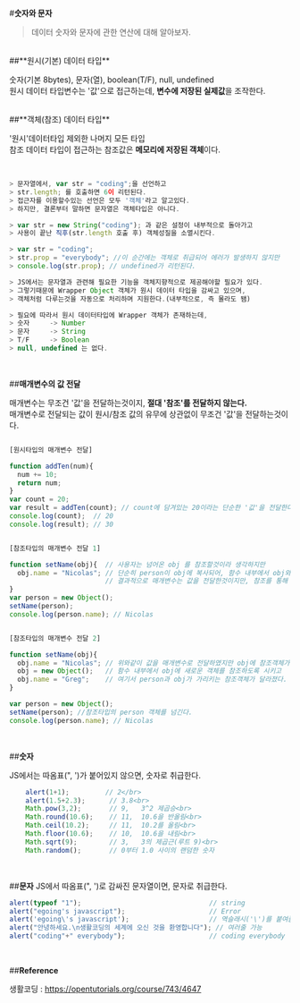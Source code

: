 #**숫자와 문자**
>데이터 숫자와 문자에 관한 연산에 대해 알아보자.

<br>
##**원시(기본) 데이터 타입**

숫자(기본 8bytes), 문자(열), boolean(T/F), null, undefined<br>
원시 데이터 타입변수는 '값'으로 접근하는데, <b>변수에 저장된 실제값</b>을 조작한다.

<br>
##**객체(참조) 데이터 타입**

'원시'데이터타입 제외한 나머지 모든 타입<br>
참조 데이터 타입이 접근하는 참조값은 <b>메모리에 저장된 객체</b>이다.

<br>

```javascript
> 문자열에서, var str = "coding";을 선언하고
> str.length; 를 호출하면 6이 리턴된다.
> 접근자를 이용할수있는 선언은 모두 '객체'라고 알고있다.
> 하지만, 결론부터 말하면 문자열은 객체타입은 아니다.

> var str = new String("coding"); 과 같은 설정이 내부적으로 돌아가고
> 사용이 끝난 직후(str.length 호출 후) 객체성질을 소멸시킨다.

> var str = "coding";
> str.prop = "everybody"; //이 순간에는 객체로 취급되어 에러가 발생하지 않지만
> console.log(str.prop); // undefined가 리턴된다.

> JS에서는 문자열과 관련해 필요한 기능을 객체지향적으로 제공해야할 필요가 있다.
> 그렇기때문에 Wrapper Object 객체가 원시 데이터 타입을 감싸고 있으며,
> 객체처럼 다루는것을 자동으로 처리하며 지원한다.(내부적으로, 즉 몰라도 됌)

> 필요에 따라서 원시 데이터타입에 Wrapper 객체가 존재하는데,
> 숫자     -> Number
> 문자     -> String
> T/F     -> Boolean
> null, undefined 는 없다.
```

<br>

##**매개변수의 값 전달**

매개변수는 무조건 '값'을 전달하는것이지, <b>절대 '참조'를 전달하지 않는다.</b><br>
매개변수로 전달되는 값이 원시/참조 값의 유무에 상관없이 무조건 '값'을 전달하는것이다.

```javascript

[원시타입의 매개변수 전달]

function addTen(num){
  num += 10;
  return num;
}
var count = 20;
var result = addTen(count); // count에 담겨있는 20이라는 단순한 '값'을 전달한다.
console.log(count);  // 20
console.log(result); // 30


[참조타입의 매개변수 전달 1]

function setName(obj){  // 사용자는 넘어온 obj 를 참조할것이라 생각하지만
  obj.name = "Nicolas"; // 단순히 person이 obj에 복사되어, 함수 내부에서 obj와 person이 같은 객체를 가리킨다.
                        // 결과적으로 매개변수는 값을 전달한것이지만, 참조를 통해 객체에 접근할수있다.
}
var person = new Object();
setName(person);
console.log(person.name); // Nicolas


[참조타입의 매개변수 전달 2]

function setName(obj){  
  obj.name = "Nicolas"; // 위와같이 값을 매개변수로 전달하였지만 obj에 참조객체가 복사되었다.
  obj = new Object();   // 함수 내부에서 obj에 새로운 객체를 참조하도록 시키고
  obj.name = "Greg";    // 여기서 person과 obj가 가리키는 참조객체가 달라졌다.
}

var person = new Object();
setName(person); //참조타입의 person 객체를 넘긴다.
console.log(person.name); // Nicolas

```
<br>

##**숫자**

JS에서는 따옴표(", ')가 붙어있지 않으면, 숫자로 취급한다.
<br>

```javascript
    alert(1+1);         // 2</br>
    alert(1.5+2.3);      // 3.8<br>
    Math.pow(3,2);       // 9,   3^2 제곱승<br>
    Math.round(10.6);    // 11,  10.6을 반올림<br>
    Math.ceil(10.2);     // 11,  10.2를 올림<br>
    Math.floor(10.6);    // 10,  10.6을 내림<br>
    Math.sqrt(9);        // 3,   3의 제곱근(루트 9)<br>
    Math.random();       // 0부터 1.0 사이의 랜덤한 숫자
```
<br>

##**문자**
JS에서 따옴표(", ')로 감싸진 문자열이면, 문자로 취급한다.
<br>

```javascript
alert(typeof "1");                                // string
alert("egoing's javascript");                     // Error
alert('egoing\'s javascript');                    // 역슬래시('\')를 붙여줌으로써 사용가능
alert("안녕하세요.\n생활코딩의 세계에 오신 것을 환영합니다"); // 여러줄 가능
alert("coding"+" everybody");                     // coding everybody
```
<br>

##**Reference**

생활코딩 : https://opentutorials.org/course/743/4647

